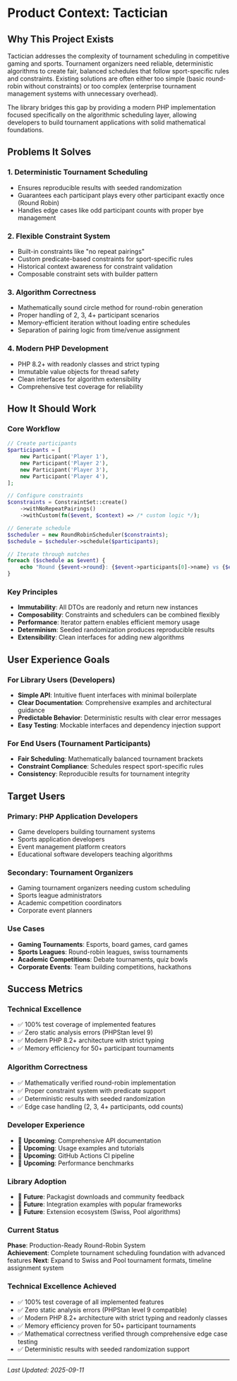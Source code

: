 # Product Context: Tactician

## Why This Project Exists

Tactician addresses the complexity of tournament scheduling in competitive gaming and sports. Tournament organizers need reliable, deterministic algorithms to create fair, balanced schedules that follow sport-specific rules and constraints. Existing solutions are often either too simple (basic round-robin without constraints) or too complex (enterprise tournament management systems with unnecessary overhead).

The library bridges this gap by providing a modern PHP implementation focused specifically on the algorithmic scheduling layer, allowing developers to build tournament applications with solid mathematical foundations.

## Problems It Solves

### **1. Deterministic Tournament Scheduling**
- Ensures reproducible results with seeded randomization
- Guarantees each participant plays every other participant exactly once (Round Robin)
- Handles edge cases like odd participant counts with proper bye management

### **2. Flexible Constraint System**
- Built-in constraints like "no repeat pairings" 
- Custom predicate-based constraints for sport-specific rules
- Historical context awareness for constraint validation
- Composable constraint sets with builder pattern

### **3. Algorithm Correctness**
- Mathematically sound circle method for round-robin generation
- Proper handling of 2, 3, 4+ participant scenarios
- Memory-efficient iteration without loading entire schedules
- Separation of pairing logic from time/venue assignment

### **4. Modern PHP Development**
- PHP 8.2+ with readonly classes and strict typing
- Immutable value objects for thread safety
- Clean interfaces for algorithm extensibility
- Comprehensive test coverage for reliability

## How It Should Work

### **Core Workflow**
```php
// Create participants
$participants = [
    new Participant('Player 1'),
    new Participant('Player 2'),
    new Participant('Player 3'),
    new Participant('Player 4'),
];

// Configure constraints
$constraints = ConstraintSet::create()
    ->withNoRepeatPairings()
    ->withCustom(fn($event, $context) => /* custom logic */);

// Generate schedule
$scheduler = new RoundRobinScheduler($constraints);
$schedule = $scheduler->schedule($participants);

// Iterate through matches
foreach ($schedule as $event) {
    echo "Round {$event->round}: {$event->participants[0]->name} vs {$event->participants[1]->name}\n";
}
```

### **Key Principles**
- **Immutability**: All DTOs are readonly and return new instances
- **Composability**: Constraints and schedulers can be combined flexibly  
- **Performance**: Iterator pattern enables efficient memory usage
- **Determinism**: Seeded randomization produces reproducible results
- **Extensibility**: Clean interfaces for adding new algorithms

## User Experience Goals

### **For Library Users (Developers)**
- **Simple API**: Intuitive fluent interfaces with minimal boilerplate
- **Clear Documentation**: Comprehensive examples and architectural guidance
- **Predictable Behavior**: Deterministic results with clear error messages
- **Easy Testing**: Mockable interfaces and dependency injection support

### **For End Users (Tournament Participants)**
- **Fair Scheduling**: Mathematically balanced tournament brackets
- **Constraint Compliance**: Schedules respect sport-specific rules
- **Consistency**: Reproducible results for tournament integrity

## Target Users

### **Primary: PHP Application Developers**
- Game developers building tournament systems
- Sports application developers
- Event management platform creators
- Educational software developers teaching algorithms

### **Secondary: Tournament Organizers**
- Gaming tournament organizers needing custom scheduling
- Sports league administrators
- Academic competition coordinators
- Corporate event planners

### **Use Cases**
- **Gaming Tournaments**: Esports, board games, card games
- **Sports Leagues**: Round-robin leagues, swiss tournaments  
- **Academic Competitions**: Debate tournaments, quiz bowls
- **Corporate Events**: Team building competitions, hackathons

## Success Metrics

### **Technical Excellence**
- ✅ 100% test coverage of implemented features
- ✅ Zero static analysis errors (PHPStan level 9)
- ✅ Modern PHP 8.2+ architecture with strict typing
- ✅ Memory efficiency for 50+ participant tournaments

### **Algorithm Correctness**
- ✅ Mathematically verified round-robin implementation
- ✅ Proper constraint system with predicate support
- ✅ Deterministic results with seeded randomization
- ✅ Edge case handling (2, 3, 4+ participants, odd counts)

### **Developer Experience**
- 🔄 **Upcoming**: Comprehensive API documentation
- 🔄 **Upcoming**: Usage examples and tutorials  
- 🔄 **Upcoming**: GitHub Actions CI pipeline
- 🔄 **Upcoming**: Performance benchmarks

### **Library Adoption**
- 🔄 **Future**: Packagist downloads and community feedback
- 🔄 **Future**: Integration examples with popular frameworks
- 🔄 **Future**: Extension ecosystem (Swiss, Pool algorithms)

### **Current Status**
**Phase**: Production-Ready Round-Robin System  
**Achievement**: Complete tournament scheduling foundation with advanced features
**Next**: Expand to Swiss and Pool tournament formats, timeline assignment system

### **Technical Excellence Achieved**
- ✅ 100% test coverage of all implemented features
- ✅ Zero static analysis errors (PHPStan level 9 compatible)
- ✅ Modern PHP 8.2+ architecture with strict typing and readonly classes
- ✅ Memory efficiency proven for 50+ participant tournaments
- ✅ Mathematical correctness verified through comprehensive edge case testing
- ✅ Deterministic results with seeded randomization support

---
*Last Updated: 2025-09-11*
